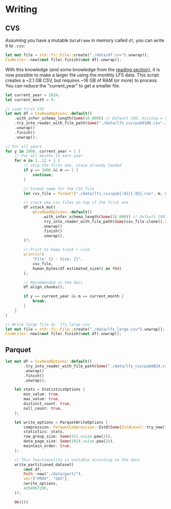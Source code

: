 # Writing



## CVS

Assuming you have a mutable `DataFrame` in memory called `df`, you can write it to `.csv`:

```Rust
let mut file = std::fs::File::create("./data/df.csv").unwrap();
CsvWriter::new(&mut file).finish(&mut df).unwrap();
```

With this knowledge (and some knowledge from the [reading section](reading.md)), it is now possible to make a larger file using the monthly LFS data. This script creates a ~2.1 GB CSV, but requires ~16 GB of RAM (or more) to process. You can reduce the "current_year" to get a smaller file.

```Rust
let current_year = 2024;
let current_month = 9;

// Load first CSV
let mut df = CsvReadOptions::default()
    .with_infer_schema_length(Some(10_000)) // Default 100, missing = String
    .try_into_reader_with_file_path(Some("./data/lfs_csv/pub0106.csv".into()))
    .unwrap()
    .finish()
    .unwrap();

// For all years
for y in 2006..current_year + 1 {
    // For all months in each year
    for m in 1..12 + 1 {
        // skip the first one, since already loaded
        if y == 2006 && m == 1 {
            continue;
        }

        // Format name for the CSV file
        let csv_file = format!("./data/lfs_csv/pub{:02}{:02}.csv", m, y % 100);

        // stack new csv files on top if the first one
        df.vstack_mut(
            &CsvReadOptions::default()
                .with_infer_schema_length(Some(10_000)) // Default 100, missing = String
                .try_into_reader_with_file_path(Some(csv_file.clone().into()))
                .unwrap()
                .finish()
                .unwrap(),
        )?;

        // Print to keep track + size
        println!(
            "File: {} - Size: {}",
            csv_file,
            human_bytes(df.estimated_size() as f64)
        );

        // Recommended in the docs
        df.align_chunks();

        if y == current_year && m == current_month {
            break;
        }
    }
}

// Write large file as `lfs_large.csv`
let mut file = std::fs::File::create("./data/lfs_large.csv").unwrap();
CsvWriter::new(&mut file).finish(&mut df).unwrap();
```

## Parquet

```Rust
let mut df = CsvReadOptions::default()
        .try_into_reader_with_file_path(Some("./data/lfs_csv/pub0824.csv".into()))
        .unwrap()
        .finish()
        .unwrap();

    let stats = StatisticsOptions {
        min_value: true,
        max_value: true,
        distinct_count: true,
        null_count: true,
    };

    let write_options = ParquetWriteOptions {
        compression: ParquetCompression::Zstd(Some(ZstdLevel::try_new(10)?)),
        statistics: stats,
        row_group_size: Some(512_usize.pow(2)),
        data_page_size: Some(1024_usize.pow(2)),
        maintain_order: true,
    };

    // This functionality is unstable according to the docs
    write_partitioned_dataset(
        &mut df,
        Path::new("./data/part/"),
        vec!["PROV", "SEX"],
        &write_options,
        4294967296,
    )?;

    Ok(())
```